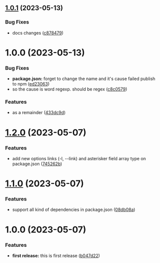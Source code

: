## [1.0.1](https://github.com/aikosiadotcom/escape-regex-factory/compare/v1.0.0...v1.0.1) (2023-05-13)


### Bug Fixes

* docs changes ([c878479](https://github.com/aikosiadotcom/escape-regex-factory/commit/c8784794cdd08588af5aaf259258d283d0b04616))

# 1.0.0 (2023-05-13)


### Bug Fixes

* **package.json:** forget to change the name and it's cause failed publish to npm ([ed23063](https://github.com/aikosiadotcom/escape-regex-factory/commit/ed230634674d9954f2e79b74fe8056b8ab11dc17))
* so the cause is word regexp. should be regex ([c8c0579](https://github.com/aikosiadotcom/escape-regex-factory/commit/c8c0579e3d0a5638f7c20d5347054b39c23e7bbf))


### Features

* as a remainder ([433dc9d](https://github.com/aikosiadotcom/escape-regex-factory/commit/433dc9d511a7119378a470b7185b802d7ba0699b))

# [1.2.0](https://github.com/aikosiadotcom/asterisker/compare/v1.1.0...v1.2.0) (2023-05-07)


### Features

* add new options links (-l, --link) and asterisker field array type on package.json ([745262b](https://github.com/aikosiadotcom/asterisker/commit/745262b6d72a68c6f91b81fd342e5bdf07b42e33))

# [1.1.0](https://github.com/aikosiadotcom/asterisker/compare/v1.0.0...v1.1.0) (2023-05-07)


### Features

* support all kind of dependencies in package.json ([08db08a](https://github.com/aikosiadotcom/asterisker/commit/08db08ad91688a08248e9dcb305b2d82359d0c11))

# 1.0.0 (2023-05-07)


### Features

* **first release:** this is first release ([b047d22](https://github.com/aikosiadotcom/asterisker/commit/b047d22fc3d7538b0cbe61a6782b1c7573f44032))
